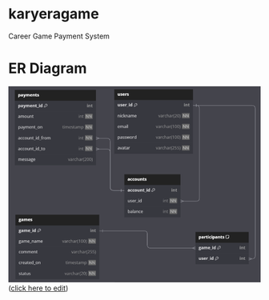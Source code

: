 # karyeragame
Career Game Payment System

# ER Diagram
![er-filmorate.png](er-filmorate.png)
([click here to edit](https://dbdiagram.io/d/65073ff902bd1c4a5ebbbf05))
